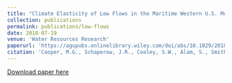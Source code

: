 ```yaml
---
title: "Climate Elasticity of Low Flows in the Maritime Western U.S. Mountains"
collection: publications
permalink: publications/low-flows
date: 2018-07-19
venue: 'Water Resources Research'
paperurl: 'https://agupubs.onlinelibrary.wiley.com/doi/abs/10.1029/2018WR022816'
citation: 'Cooper, M.G., Schaperow, J.R., Cooley, S.W., Alam, S., Smith, L.C., and Lettenmaier, D.P. (2018). &quot;Paper Title Number 3.&quot; <i>Journal 1</i>. 54(8).'
---
```


[Download paper here](http://mgcooper.github.io/files/Cooper_et_al_2018_low_flows.pdf)
